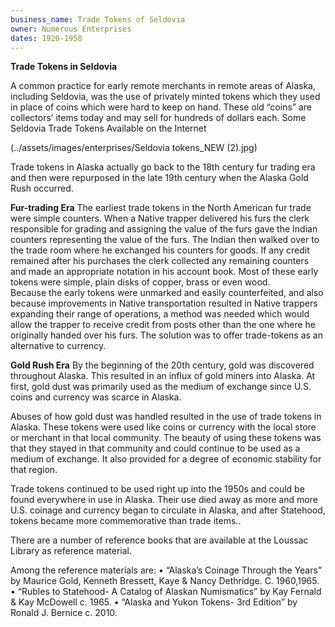 ```yaml
---
business_name: Trade Tokens of Seldovia
owner: Numerous Enterprises
dates: 1920-1950
---
```


**Trade Tokens in Seldovia**

A common practice for early remote merchants in remote areas of Alaska, including Seldovia, was the use of privately minted tokens which they used in place of coins which were hard to keep on hand. These old “coins” are collectors’ items today and may sell for hundreds of dollars each.
Some Seldovia Trade Tokens Available on the Internet

(../assets/images/enterprises/Seldovia tokens_NEW (2).jpg)





Trade tokens in Alaska actually go back to the 18th century fur trading era and then were repurposed in the late 19th century when the Alaska Gold Rush occurred.

**Fur-trading Era**
The earliest trade tokens in the North American fur trade were simple counters.  When a Native trapper delivered his furs the clerk responsible for grading and assigning the value of the furs gave the Indian counters representing the value of the furs.  The Indian then walked over to the trade room where he exchanged his counters for goods.  If any credit remained after his purchases the clerk collected any remaining counters and made an appropriate notation in his account book.  Most of these early tokens were simple, plain disks of copper, brass or even wood.  
Because the early tokens were unmarked and easily counterfeited, and also because improvements in Native transportation resulted in Native trappers expanding their range of operations, a method was needed which would allow the trapper to receive credit from posts other than the one where he originally handed over his furs.  The solution was to offer trade-tokens as an alternative to currency.  

**Gold Rush Era**
By the beginning of the 20th century, gold was discovered throughout Alaska. This resulted in an influx of gold miners into Alaska. At first, gold dust was primarily used as the medium of exchange since U.S. coins and currency was scarce in Alaska. 

Abuses of how gold dust was handled resulted in the use of trade tokens in Alaska. These tokens were used like coins or currency with the local store or merchant in that local community. The beauty of using these tokens was that they stayed in that community and could continue to be used as a medium of exchange. It also provided for a degree of economic stability for that region. 

Trade tokens continued to be used right up into the 1950s and could be found everywhere in use in Alaska. Their use died away as more and more U.S. coinage and  currency began to circulate in Alaska, and after Statehood, tokens became more commemorative than trade items.. 

There are a number of reference books that are available at the Loussac Library as reference material. 

Among the reference materials are:
•	“Alaska’s Coinage Through the Years” by Maurice Gold, Kenneth Bressett, Kaye & Nancy Dethridge. C. 1960,1965.
•	“Rubles to Statehood- A Catalog of Alaskan Numismatics” by Kay Fernald & Kay McDowell c. 1965.
•	“Alaska and Yukon Tokens- 3rd Edition” by Ronald J. Bernice c. 2010.

